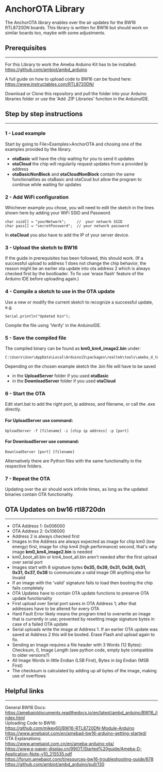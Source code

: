 # AnchorOTA Library
The AnchorOTA library enables over the air updates for the BW16 RTL8720DN boards. This library is written for BW16 but should work on similar boards too, maybe with some adjustments.

## Prerequisites
---
For this Library to work the Ameba Arduino Kit has to be installed:  
https://github.com/ambiot/ambd_arduino  

A full guide on how to upload code to BW16 can be found here:
https://www.instructables.com/RTL8720DN/  

Download or Clone this repository and pull the folder into your Arduino libraries folder or use the 'Add .ZIP Libraries' function in the ArduinoIDE.  

## Step by step instructions
---
### 1 - Load example
Start by going to File>Examples>AnchorOTA and chosing one of the examples provided by the library.
- **otaBasic** will have the chip waiting for you to send it updates
- **otaCloud** the chip will regularily request updates from a provided Ip address
- **otaBasicNonBlock** and **otaCloudNonBlock** contain the same functionalities as otaBasic and otaCoud but allow the program to continue while waiting for updates
### 2 - Add WiFi configuration
Whichever example you chose, you will need to edit the sketch in the lines shown here by adding your WiFi SSID and Password.
  
    char ssid[] = "yourNetwork";     //  your network SSID  
    char pass[] = "secretPassword";  // your network password  
  
In **otaCloud** you also have to add the IP of your server device.  
### 3 - Upload the sketch to BW16
If the guide in prerequisites has been followed, this should work.  (If a successful upload to address 1 does not change the chip behavior, the reason might be an earlier ota update into ota address 2 which is always checked first by the bootloader. To fix use 'erase flash' feature of the Arduino IDE before uploading again.)  
### 4 - Compile a sketch to use in the OTA update
Use a new or modify the current sketch to recognize a successful update, e.g.

    Serial.println("Updated bin");
Compile the file using 'Verify' in the ArduinoIDE.
### 5 - Save the compiled file
The compiled binary can be found as **km0_km4_image2.bin** under:

    C:\Users\User\AppData\Local\Arduino15\packages\realtek\tools\ameba_d_tools\1.0.8
Depending on the chosen example sketch the .bin file will have to be saved
- in the **UploadServer** folder if you used **otaBasic**
- in the **DownloadServer** folder if you used **otaCloud**
### 6 - Start the OTA
Edit start.bat to add the right port, ip address, and filename, or call the .exe directly.
#### For UploadServer use command:
    UploadServer -f [filename] -i [chip ip address] -p [port]
#### For DownloadServer use command:
    DownloadServer [port] [filename]
Alternatively there are Python files with the same functionality in the respective folders.
### 7 - Repeat the OTA
Updating over the air should work infinite times, as long as the updated binaries contain OTA functionality.

## OTA Updates on bw16 rtl8720dn
---
-	OTA Address 1: 0x006000  
-	OTA Address 2: 0x106000  
-	Address 2 is always checked first  
-	Images in the Address are always expected as image for chip km0 (low energy) first, image for chip km4 (high performance) second, that's why image **km0_km4_image2.bin** is needed  
-   km0_boot_all.bin or km4_boot_all.bin aren't needed after the first upload over serial port
-	Images start with 8 signature bytes **0x35, 0x39, 0x31, 0x38, 0x31, 0x31, 0x37, 0x38** to communicate a valid image OR anything else for Invalid  
-   If an image with the 'valid' signature fails to load then booting the chip fails completely
-   OTA Updates have to contain OTA update functions to preserve OTA update functionality 
-   First upload over Serial port saves in OTA Address 1; after that addresses have to be altered for every OTA  
-   Hard Fault Error likely means the program tried to overwrite an image that is currently in use; prevented by resetting image signature bytes in case of a failed OTA update
-   Serial uploads write the image at Address 1. If an earlier OTA update was saved at Address 2 this will be booted. Erase Flash and upload again to fix.
-   Sending an Image requires a file header with 3 Words (12 Bytes): Checksum, 0, Image Length (see python code, empty byte compatible to older versions?)
-   All Image Words in little Endian (LSB First), Bytes in big Endian (MSB First)  
-   The checksum is calculated by adding up all bytes of the image, making use of overflows

## Helpful links
---
General BW16 Docs:  
https://amebaiotdocuments.readthedocs.io/en/latest/ambd_arduino/BW16_/index.html  
Uploading Code to BW16:  
https://github.com/mikey60/BW16-RTL8720DN-Module-Arduino  
https://www.amebaiot.com/en/amebad-bw16-arduino-getting-started/  
OTA Explanations:  
https://www.amebaiot.com.cn/en/ameba-arduino-ota/  
https://www.e-paper-display.cn/99IOT/Started%20guide/Ameba-D-Application-Note-v10_215535.pdf  
https://forum.amebaiot.com/t/resources-bw16-troubleshooting-guide/678  
https://github.com/ambiot/ambd_arduino/pull/130  
